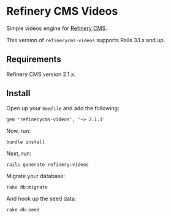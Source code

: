 # Refinery CMS Videos

Simple videos engine for [Refinery CMS](http://refinerycms.com). 

This version of `refinerycms-videos` supports Rails 3.1.x and up.

## Requirements

Refinery CMS version 2.1.x.

## Install

Open up your ``Gemfile`` and add the following:

    gem 'refinerycms-videos', '~> 2.1.1'

Now, run:

    bundle install

Next, run:

    rails generate refinery:videos

Migrate your database:

    rake db:migrate

And hook up the seed data:

    rake db:seed

